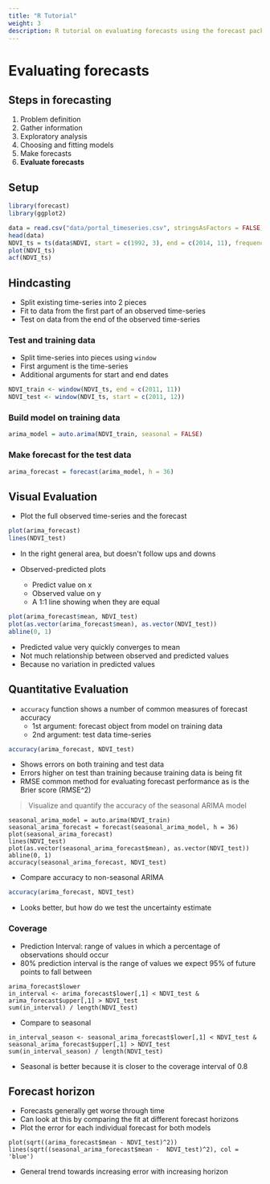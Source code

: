 ```yaml
---
title: "R Tutorial"
weight: 3
description: R tutorial on evaluating forecasts using the forecast package
---
```


# Evaluating forecasts

## Steps in forecasting

1. Problem definition
2. Gather information
3. Exploratory analysis
4. Choosing and fitting models
5. Make forecasts
6. **Evaluate forecasts**

## Setup

```r
library(forecast)
library(ggplot2)

data = read.csv("data/portal_timeseries.csv", stringsAsFactors = FALSE)
head(data)
NDVI_ts = ts(data$NDVI, start = c(1992, 3), end = c(2014, 11), frequency = 12)
plot(NDVI_ts)
acf(NDVI_ts)
```

## Hindcasting

* Split existing time-series into 2 pieces
* Fit to data from the first part of an observed time-series
* Test on data from the end of the observed time-series

### Test and training data

* Split time-series into pieces using `window`
* First argument is the time-series
* Additional arguments for start and end dates

```r
NDVI_train <- window(NDVI_ts, end = c(2011, 11))
NDVI_test <- window(NDVI_ts, start = c(2011, 12))
```

### Build model on training data

```r
arima_model = auto.arima(NDVI_train, seasonal = FALSE)
```

### Make forecast for the test data

```r
arima_forecast = forecast(arima_model, h = 36)
```

## Visual Evaluation

* Plot the full observed time-series and the forecast

```r
plot(arima_forecast)
lines(NDVI_test)
```

* In the right general area, but doesn't follow ups and downs

* Observed-predicted plots
  * Predict value on x
  * Observed value on y
  * A 1:1 line showing when they are equal

```r
plot(arima_forecast$mean, NDVI_test)
plot(as.vector(arima_forecast$mean), as.vector(NDVI_test))
abline(0, 1)
```

* Predicted value very quickly converges to mean
* Not much relationship between observed and predicted values
* Because no variation in predicted values

## Quantitative Evaluation

* `accuracy` function shows a number of common measures of forecast accuracy
  * 1st argument: forecast object from model on training data
  * 2nd argument: test data time-series

```r
accuracy(arima_forecast, NDVI_test)
```

* Shows errors on both training and test data
* Errors higher on test than training because training data is being fit
* RMSE common method for evaluating forecast performance as is the Brier score
  (RMSE^2)

> Visualize and quantify the accuracy of the seasonal ARIMA model

```
seasonal_arima_model = auto.arima(NDVI_train)
seasonal_arima_forecast = forecast(seasonal_arima_model, h = 36)
plot(seasonal_arima_forecast)
lines(NDVI_test)
plot(as.vector(seasonal_arima_forecast$mean), as.vector(NDVI_test))
abline(0, 1)
accuracy(seasonal_arima_forecast, NDVI_test)
```

* Compare accuracy to non-seasonal ARIMA

```r
accuracy(arima_forecast, NDVI_test)
```

* Looks better, but how do we test the uncertainty estimate

### Coverage

* Prediction Interval: range of values in which a percentage of observations
  should occur
* 80% prediction interval is the range of values we expect 95% of future points
  to fall between

```
arima_forecast$lower
in_interval <- arima_forecast$lower[,1] < NDVI_test & arima_forecast$upper[,1] > NDVI_test
sum(in_interval) / length(NDVI_test)
```

* Compare to seasonal

```
in_interval_season <- seasonal_arima_forecast$lower[,1] < NDVI_test & seasonal_arima_forecast$upper[,1] > NDVI_test
sum(in_interval_season) / length(NDVI_test)
```

* Seasonal is better because it is closer to the coverage interval of 0.8

## Forecast horizon

* Forecasts generally get worse through time
* Can look at this by comparing the fit at different forecast horizons
* Plot the error for each individual forecast for both models

```
plot(sqrt((arima_forecast$mean - NDVI_test)^2))
lines(sqrt((seasonal_arima_forecast$mean -  NDVI_test)^2), col = 'blue')
```

* General trend towards increasing error with increasing horizon